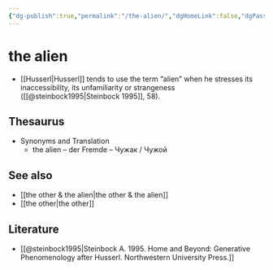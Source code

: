 ```yaml
---
{"dg-publish":true,"permalink":"/the-alien/","dgHomeLink":false,"dgPassFrontmatter":false}
---
```


# the alien
- [[Husserl|Husserl]] tends to use the term “alien” when he stresses its inaccessibility, its unfamiliarity or strangeness ([[@steinbock1995|Steinbock 1995]], 58).

## Thesaurus
- Synonyms and Translation
	- the alien – der Fremde – Чужак / Чужой

## See also
- [[the other & the alien|the other & the alien]]
- [[the other|the other]]


## Literature
- [[@steinbock1995|Steinbock A. 1995. Home and Beyond: Generative Phenomenology after Husserl. Northwestern University Press.]]



